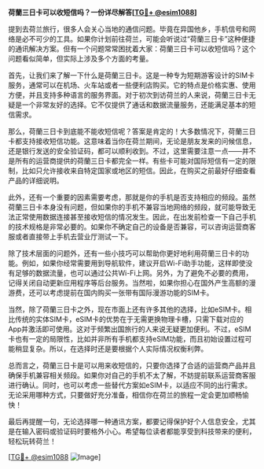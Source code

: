 **荷蘭三日卡可以收短信吗？一份详尽解答[[TG💪+ @esim1088](https://t.me/s/esim1088)]**

提到去荷兰旅行，很多人会关心当地的通信问题。毕竟在异国他乡，手机信号和网络是必不可少的工具。如果你计划前往荷兰，可能会听说过“荷蘭三日卡”这种便捷的通讯解决方案。但有一个问题常常困扰着大家：荷蘭三日卡可以收短信吗？这个问题看似简单，但实际上涉及多个方面的考量。

首先，让我们来了解一下什么是荷蘭三日卡。这是一种专为短期游客设计的SIM卡服务，通常可以在机场、火车站或者一些便利店购买。它的特点是价格实惠、使用方便，并且支持多种语言的服务界面。对于初次到访荷兰的人来说，荷蘭三日卡无疑是一个非常友好的选择。它不仅提供了通话和数据流量服务，还能满足基本的短信需求。

那么，荷蘭三日卡到底能不能收短信呢？答案是肯定的！大多数情况下，荷蘭三日卡都支持接收短信功能。这意味着当你在荷兰期间，无论是朋友发来的问候信息，还是银行发送的安全验证码，都可以顺利收到。不过，这里需要注意一点——并不是所有的运营商提供的荷蘭三日卡都完全一样。有些卡可能对国际短信有一定的限制，比如只允许接收来自特定国家或地区的短信。因此，在购买之前最好仔细查看产品的详细说明。

此外，还有一个重要的因素需要考虑，那就是你的手机是否支持相应的频段。虽然荷蘭三日卡本身没有问题，但如果你的手机不兼容当地网络的频段，就可能导致无法正常使用数据连接甚至接收短信的情况发生。因此，在出发前检查一下自己手机的技术规格是非常必要的。如果你不确定自己的设备是否兼容，可以咨询运营商客服或者直接带上手机去营业厅测试一下。

除了技术层面的问题外，还有一些小技巧可以帮助你更好地利用荷蘭三日卡的功能。例如，如果你经常需要用到导航软件，建议开启Wi-Fi助手功能，这样即使没有足够的数据流量，也可以通过公共Wi-Fi上网。另外，为了避免不必要的费用，记得关闭自动更新应用程序等后台服务。当然啦，如果你担心在国外产生高额的漫游费，还可以考虑提前在国内购买一张带有国际漫游功能的SIM卡。

当然，除了荷蘭三日卡之外，现在市面上还有许多其他的选择，比如eSIM卡。相比传统的实体SIM卡，eSIM卡的优势在于无需更换物理卡槽，只需下载对应的App并激活即可使用。这对于频繁出国旅行的人来说无疑更加便利。不过，eSIM卡也有一定的局限性，比如并非所有手机都支持eSIM功能，而且初始设置过程可能稍显复杂。所以，在选择时还是要根据个人实际情况权衡利弊。

总而言之，荷蘭三日卡是可以用来收短信的，只要你选择了合适的运营商产品并且确保手机兼容相关频段。如果你对自己的手机不太了解，不妨提前联系运营商客服进行确认。同时，也可以考虑一些替代方案如eSIM卡，以适应不同的出行需求。无论采用哪种方式，只要做好充分准备，相信你在荷兰的旅程一定会更加顺畅愉快！

最后再提醒一句，无论选择哪一种通讯方案，都要记得保护好个人信息安全，尤其是在输入密码或验证码时要格外小心。希望每位读者都能享受到科技带来的便利，轻松玩转荷兰！

[[TG💪+ @esim1088](https://t.me/s/esim1088) ![Image](https://i.postimg.cc/4NQfJmqS/Snipaste-2025-05-13-00-14-12.png)]